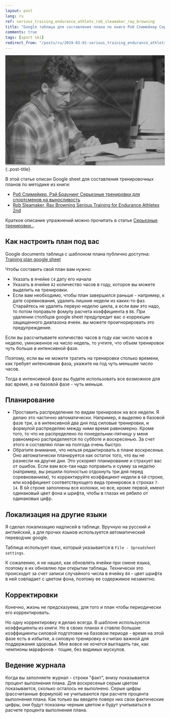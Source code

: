```yaml
---
layout: post
lang: ru
ref: serious_training_endurance_athlets_rob_sleamaker_ray_browning
title: "Google таблица для составления плана по книге Роб Слимейкер Серьезные тренировки для спортсменов на выносливость"
comments: true
tags: [sport ski]
redirect_from: "/posts/ru/2019-03-01-serious_training_endurance_athlets_rob_sleamaker_google_sheet/"
---
```

![](/images/2019-03-02_15-49-22.png){:.post-title}

В этой статье описан Google sheet для составления тренировочных планов по методике из книги:
* [Роб Слимейкер, Рэй Браунинг Серьезные тренировки для спортсменов на выносливость](https://www.ozon.ru/context/detail/id/142772738/)
* [Rob Sleamaker, Ray Browning Serious Training for Endurance Athletes 2nd](https://www.amazon.com/Serious-Training-Endurance-Athletes-2nd/dp/0873226445) 

Краткое описание упражнений можно прочитать в статье
 [Серьезные тренировки..](/posts/ru/serious_training_endurance_athlets_rob_sleamaker_ray_browning.html).

## Как настроить план под вас
 
Google documents таблица с шаблоном плана публично доступна:
[Training plan google sheet](https://docs.google.com/spreadsheets/d/1GcrX_6qRqsKnWwP0Ya3QMR7ztyWaiKZsMRE6p0xxe0E)

Чтобы составить свой план вам нужно:
* Указать в ячейке `C4` дату его начала
* Указать в ячейке `A2` количество часов в году, которое вы можете выделить
на тренировки. 
* Если вам необходимо, чтобы план завершился раньше - например, к дате 
соревнования, удалить лишние недели из каких-то фаз. 
Старайтесь не удалять первую неделю
цикла, а если вам это надо, то потом поправьте  фомулу расчета коэффициента
в `B6`.
При удалении столбцов google sheet
предупредит вас о коррекции защищенного диапазона ячеек. вы можете
проигнорировать это предупреждение. 

Если вы рассчитываете количество часов в году как число часов в неделю, 
умноженное на число недель, то учтите, что объем тренировок чуть больше в интенсивной
фазе. 

Поэтому, если вы не можете тратить на тренировки столько времени, как
требует интенсивная фаза, укажите на год чуть меньшее число часов.

Тогда в интенсивной фазе вы будете использовать
все возможное для вас время, а на базовой фазе - чуть меньше.

## Планирование

* Проставить распределение по видам тренировок на все недели.
Я делаю это частично автоматически. Например, я выделяю в базовой фазе три,
а в интенсивной два дня под силовые тренировки, и формулой распределяю
между ними время равномерно. Кроме того, то что не распределено по понедельник-пятницу
у меня равномерно распределяется по субботе и воскресенью.
За счет этого я составляю план на полгода очень быстро.
* Обратите внимание,  что нельзя редактировать в плане воскресенье.
Оно автоматически планируется как остаток того, что вы не разнесли на
другие дни. Это ускоряет планирование и страхует вас от ошибок.
Если вам все-таи надо поправить и сумму за неделю (например, вы решили
полностью отдохнуть три дня перед соревнованием), то корректируйте коэффициент
недели в `6`й строке, или коэффициент соответствующего вида тренировок в строках
`7-14`. В `6`й строке заполнены все колонки, но все, кроме первой, имеют
одинаковый цвет фона и шрифта, чтобы в глазах не рябило от одинаковых
цифр.

## Локализация на другие языки

Я сделал локализацию надписей в таблице. 
Вручную на русский и английский, а для прочих языков используется
автоматический переводчик google. 

Таблица использует язык, который
указывается в `File - Spreadsheet settings`. 

К сожалению, я не нашел, как обновлять ячейки при смене языка, 
поэтому я их обновляю при открытии таблицы. Технически это происходит
за счет записи случайного числа в ячейку `B4` - цвет шрифта в ней
совпадает с цветом фона, поэтому ее содержимое незаметно.

## Корректировки

Конечно, жизнь не предсказуема, для того и план чтобы периодически его 
корректировать.

Но одну корректировку я делаю всегда. В шаблоне используются коэффициенты 
из книги.
Но в своих планах я ставлю большие коэффициенты силовой подготовке на базовом
периоде - время на этой фазе есть в избытке, а силовую тренировку я считаю
важной для поддержания здоровья. Мне вовсе не хочется выгладеть так,
как чемпионы марафонов - тощие, без видимых мускулов.

## Ведение журнала

Когда вы заполняете журнал - строки "факт", внизу показывается процент
выполнения плана. Для воскресенья серым цветом показывается, сколько
осталось не выполнено. Серые цифры (рассчитанные формулой) не учитываются 
при расчете процента выполнения плана. Как только вы введете поверх них
свои фактические цифры, они будут показаны черным цветом и будут учитываться
в расчете процента выполнения плана.